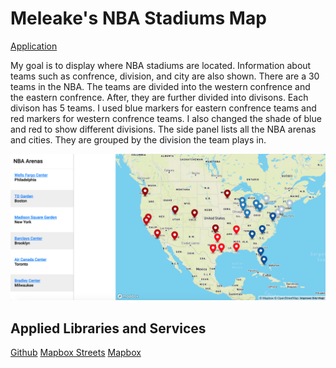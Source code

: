# Meleake's NBA Stadiums Map

[Application](https://github.com/meleakewubbie/geog495_final.github.io/blob/master/index.html) 

My goal is to display where NBA stadiums are located. Information about teams such as confrence, division, and city are also shown. There are a 30 teams in the NBA. The teams are divided into the western confrence and the eastern confrence. After, they are further divided into divisons. Each divison has 5 teams. I used blue markers for eastern confrence teams and red markers for western confrence teams. I also changed the shade of blue and red to show different divisions. The side panel lists all the NBA arenas and cities. They are grouped by the division the team plays in. 

![my screenshot](https://github.com/meleakewubbie/geog495_final.github.io/blob/master/assets/screenshot.png)

## Applied Libraries and Services

[Github](https://github.com/) [Mapbox Streets](https://www.mapbox.com/maps/streets) [Mapbox](https://studio.mapbox.com/)




